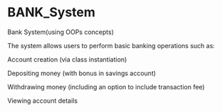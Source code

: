 # BANK_System
Bank System(using OOPs concepts)

The system allows users to perform basic banking operations such as:

Account creation (via class instantiation)

Depositing money (with bonus in savings account)

Withdrawing money (including an option to include transaction fee)

Viewing account details
